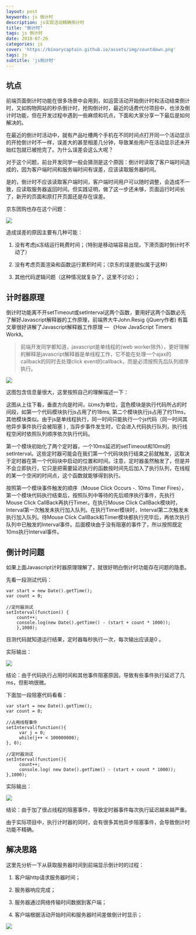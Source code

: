 ```yaml
---
layout: post
keywords: js 倒计时
description: js实现活动精确倒计时
title: "倒计时"
tags: js 倒计时
date: 2018-07-26
categories: js
cover: 'https://binarycaptain.github.io/assets/img/countdown.png'
tags: js
subtitle: 'js倒计时'
---
```


## 坑点

前端页面倒计时功能在很多场景中会用到，如运营活动开始倒计时和活动结束倒计时，又如购物网站的秒杀倒计时，抢购倒计时，最近的话费代付项目中，也涉及倒计时功能，但在开发过程中遇到一些麻烦和坑点，下面和大家分享一下最后是如何解决的。

在最近的倒计时活动中，就有产品吐槽两个手机在不同时间点打开同一个活动显示的开抢倒计时不一样，误差大的甚至相差几分钟，导致某些用户在活动显示还未开始红包就已被抢完了。为什么误差会这么大呢？

对于这个问题，前台开发同学一般会猜测是这个原因：倒计时读取了客户端时间造成的，因为客户端时间和服务端时间有误差，应该读取服务器时间。

是的，倒计时不应该读取客户端时间，客户端时间用户可以随时调整，会造成不一致，应读取服务器返回时间。但实践证明，做了这一步还未够，页面运行时间长了，新开的页面和原打开页面还是存在误差。

京东团购也存在这个问题：

![](https://binarycaptain.github.io/assets/img/countdown.png)

造成误差的原因主要有几种可能：

1. 没有考虑js冻结运行耗费时间；（特别是移动端容易出现，下滑页面时倒计时不动了）

2. 没有考虑页面渲染和函数运行累积时间；（京东的误差貌似属于这种）

3. 其他代码逻辑问题（这种情况就复杂了，这里不讨论）；

## 计时器原理

倒计时功能离不开setTimeout或setInterval这两个函数，要用好这两个函数必先了解好Javascript解释器的工作原理，前端界大牛John.Resig (jQuery作者) 有篇文章很好讲解了Javascript解释器工作原理 — 《How JavaScript Timers Work》。

>前端开发同学都知道，javascript是单线程的(web worker除外），更好理解的解释是javascript解释器是单线程工作，它不能在处理一个ajax的callback的同时去处理click event的callback，而是必须按照先后队列顺序执行。

![](https://binarycaptain.github.io/assets/img/countdown-1.png)

这图包含信息量很大，这里按照自己的理解描述一下：

这图从上往下看，垂直方向是时间，以ms为单位，蓝色模块是执行代码所占的时间段，如第一个代码模块执行js占用了约18ms, 第二个模块执行js占用了约11ms，其他模块类似。由于js是单线程执行，同一时间只能执行一个js代码（同一时间其他异步事件执行会被阻塞 ) , 当异步事件发生时，它会进入代码执行队列，执行线程空闲时依照队列顺序依次执行代码。

第一个模块初始化了两个定时器，一个10ms延迟的setTimeout和10ms的setInterval。这些定时器可能会在我们第一个代码块执行结束之前就触发，这取决于定时器在第一个代码块中启动的位置和时间。注意，定时器虽然触发了，但是并不会立即执行，它只是把需要延迟执行的函数按时间先后加入了执行队列，在线程的某一个空闲的时间点，这个函数就能够得到执行。

按照第一个模块事件触发的顺序（Mouse Click Occurs -. 10ms Timer Fires），第一个模块代码执行结束后，按照队列中等待的先后顺序执行事件，先执行Mouse Click CallBack再执行Timer。在执行Mouse Click CallBack模块时，Interval第一次触发未执行加入队列。在执行Timer模块时，Interval第二次触发未执行加入队列。待Mouse Click CallBack和Timer模块都执行完毕后，再依次执行队列中已触发的Interval事件。后面模块由于没有阻塞的事件了，所以按照既定10ms执行Interval事件。

## 倒计时问题

如果上面Javascript计时器原理理解了，就很好明白倒计时功能存在问题的隐患。

先看一段测试代码：

```
var start = new Date().getTime();
var count = 0;

//定时器测试
setInterval(function() {
    count++;
    console.log(new Date().getTime() - (start + count * 1000));
    },1000);

```
目测代码就知道运行结果，定时器每秒执行一次，每次输出应该是0 。

实际输出：

![](https://binarycaptain.github.io/assets/img/countdown-2.png)

结论：由于代码执行占用时间和其他事件阻塞原因，导致有些事件执行延迟了几ms，但影响很微。

下面加一段阻塞代码看看：

```
var start = new Date().getTime(); 
var count = 0; 
 
//占用线程事件 
setInterval(function(){ 
     var j = 0; 
     while(j++ < 100000000); 
}, 0); 
 
//定时器测试
setInterval(function(){ 
     count++; 
     console.log( new Date().getTime() - (start + count * 1000)); 
},1000);

```

实际输出：

![](https://binarycaptain.github.io/assets/img/countdown-3.png)

结论：由于加了很占线程的阻塞事件，导致定时器事件每次执行延迟越来越严重。

由于实际项目中，执行计时器的同时，会有很多其他异步阻塞事件，会导致倒计时功能不精确。

## 解决思路

这里先分析一下从获取服务器时间到前端显示倒计时的过程：

1. 客户端http请求服务器时间；

2. 服务器响应完成；

3. 服务器通过网络传输时间数据到客户端；

4. 客户端根据活动开始时间和服务器时间差做倒计时显示；

![](https://binarycaptain.github.io/assets/img/countdown-4.png)







